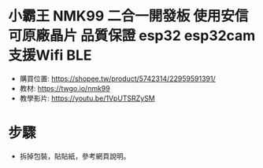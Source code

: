 # 小霸王 NMK99 二合一開發板 使用安信可原廠晶片 品質保證 esp32 esp32cam 支援Wifi BLE
+ 購買位置: https://shopee.tw/product/5742314/22959591391/
+ 教材: https://twgo.io/nmk99
+ 教學影片: https://youtu.be/1VpUTSRZySM

# 步驟
+ 拆掉包裝，貼貼紙，參考網頁說明。
